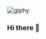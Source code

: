 ![giphy](https://user-images.githubusercontent.com/41873800/106427471-7e22e000-6478-11eb-94a0-88e2d7b69957.gif)

### Hi there 👋

<!--
**mustafauyysl/mustafauyysl** is a ✨ _special_ ✨ repository because its `README.md` (this file) appears on your GitHub profile.

Here are some ideas to get you started:

- 🔭 I’m currently working on ...
- 🌱 I’m currently learning ...
- 👯 I’m looking to collaborate on ...
- 🤔 I’m looking for help with ...
- 💬 Ask me about ...
- 📫 How to reach me: ...
- 😄 Pronouns: ...
- ⚡ Fun fact: ...
-->
